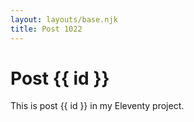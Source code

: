 ```yaml
---
layout: layouts/base.njk
title: Post 1022
---
```


# Post {{ id }}

This is post {{ id }} in my Eleventy project.
